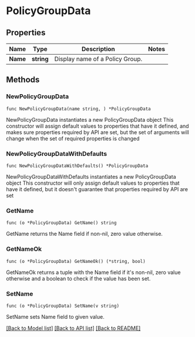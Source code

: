 # PolicyGroupData

## Properties

Name | Type | Description | Notes
------------ | ------------- | ------------- | -------------
**Name** | **string** | Display name of a Policy Group. | 

## Methods

### NewPolicyGroupData

`func NewPolicyGroupData(name string, ) *PolicyGroupData`

NewPolicyGroupData instantiates a new PolicyGroupData object
This constructor will assign default values to properties that have it defined,
and makes sure properties required by API are set, but the set of arguments
will change when the set of required properties is changed

### NewPolicyGroupDataWithDefaults

`func NewPolicyGroupDataWithDefaults() *PolicyGroupData`

NewPolicyGroupDataWithDefaults instantiates a new PolicyGroupData object
This constructor will only assign default values to properties that have it defined,
but it doesn't guarantee that properties required by API are set

### GetName

`func (o *PolicyGroupData) GetName() string`

GetName returns the Name field if non-nil, zero value otherwise.

### GetNameOk

`func (o *PolicyGroupData) GetNameOk() (*string, bool)`

GetNameOk returns a tuple with the Name field if it's non-nil, zero value otherwise
and a boolean to check if the value has been set.

### SetName

`func (o *PolicyGroupData) SetName(v string)`

SetName sets Name field to given value.



[[Back to Model list]](../README.md#documentation-for-models) [[Back to API list]](../README.md#documentation-for-api-endpoints) [[Back to README]](../README.md)


